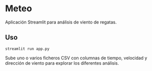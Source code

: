# Meteo

Aplicación Streamlit para análisis de viento de regatas.

## Uso

```
streamlit run app.py
```

Sube uno o varios ficheros CSV con columnas de tiempo, velocidad y dirección de viento para explorar los diferentes análisis.
